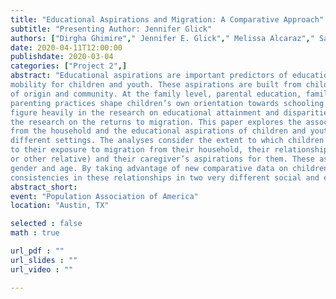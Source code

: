 ```yaml
---
title: "Educational Aspirations and Migration: A Comparative Approach"
subtitle: "Presenting Author: Jennifer Glick"
authors: ["Dirgha Ghimire"," Jennifer E. Glick"," Melissa Alcaraz"," Sarah Miller",]
date: 2020-04-11T12:00:00
publishdate: 2020-03-04
categories: ["Project 2",]
abstract: "Educational aspirations are important predictors of educational attainment and intergenerational
mobility for children and youth. These aspirations are built from children’s own experiences in the family
of origin and community. At the family level, parental education, family resources, transitions and
parenting practices shape children’s own orientation towards schooling. Although educational aspirations
figure heavily in the research on educational attainment and disparities, they are less often considered in
the research on the returns to migration. This paper explores the association between familial migration
from the household and the educational aspirations of children and youth remaining behind in two very
different settings. The analyses consider the extent to which children’s educational aspirations are related
to their exposure to migration from their household, their relationship to the migrant (i.e. a parent, sibling
or other relative) and their caregiver’s aspirations for them. These associations are compared by child’s
gender and age. By taking advantage of new comparative data on children, the analyses can explore
consistencies in these relationships in two very different social and economic settings of migration."
abstract_short: 
event: "Population Association of America"
location: "Austin, TX"

selected : false
math : true

url_pdf : ""
url_slides : ""
url_video : ""

---
```

